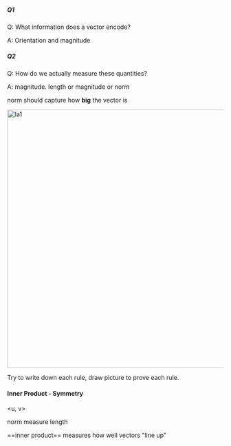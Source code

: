 ##### Q1

Q: What information does a vector encode?

A: Orientation and magnitude



##### Q2

Q: How do we actually measure these quantities?

A: magnitude. length or magnitude or norm

norm should capture how **big** the vector is



<img src="/Users/xuzheng/Projects/notes/Game/ComputerGraphics/LinearAlgebra.assets/la1.png" alt="la1" style="width:600px;" />



Try to write down each rule, draw picture to prove each rule.





#### Inner Product - Symmetry

<u, v>

norm measure length

==inner product== measures how well vectors "line up"

